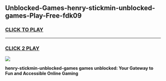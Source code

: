 
## Unblocked-Games-henry-stickmin-unblocked-games-Play-Free-fdk09
<h3>
<a href="https://premium76.site?title=henry-stickmin-unblocked-games&ref=09A">CLICK TO PLAY</a></h3>
<hr>

<h3>
<a href="https://premium76.site?title=henry-stickmin-unblocked-games&ref=09A">CLICK 2 PLAY</a>
  
</h3>

<a href="https://premium76.site?title=henry-stickmin-unblocked-games&ref=09A"><img src="https://clearcache.store/games.png"></a>


**henry-stickmin-unblocked-games games unblocked: Your Gateway to Fun and Accessible Online Gaming**

